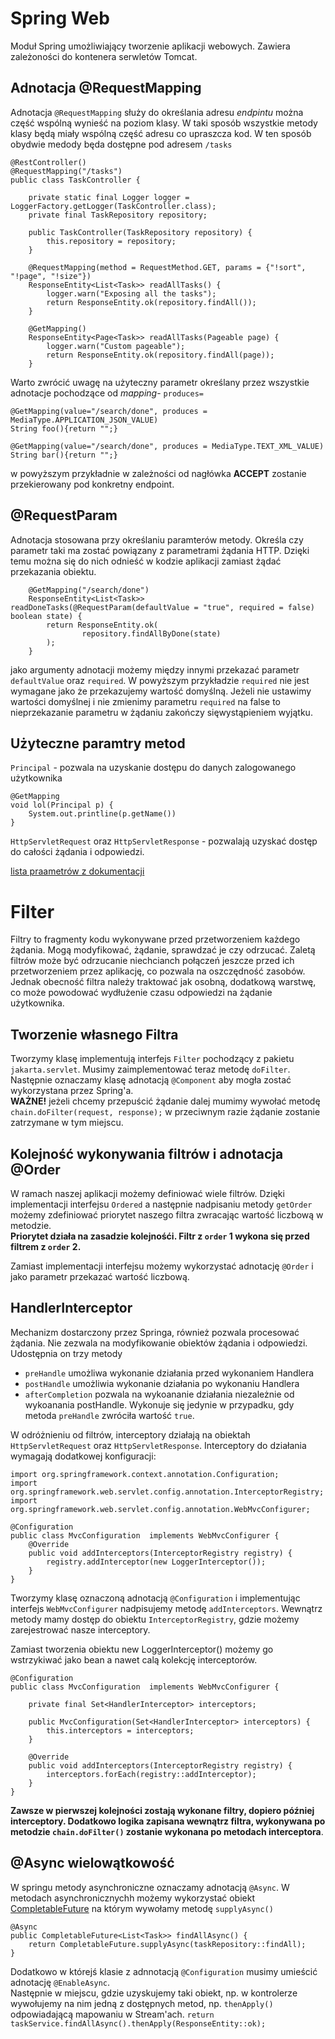 # Spring Web

Moduł Spring umożliwiający tworzenie aplikacji webowych. Zawiera zależoności do  kontenera serwletów Tomcat.

## Adnotacja @RequestMapping

Adnotacja ``@RequestMapping`` służy do określania adresu *endpintu* można część wspólną wynieść na poziom klasy. W taki 
sposób wszystkie metody klasy będą miały wspólną część adresu co upraszcza kod. W ten sposób obydwie medody będa 
dostępne pod adresem ``/tasks``

```
@RestController()
@RequestMapping("/tasks")
public class TaskController {

    private static final Logger logger = LoggerFactory.getLogger(TaskController.class);
    private final TaskRepository repository;

    public TaskController(TaskRepository repository) {
        this.repository = repository;
    }

    @RequestMapping(method = RequestMethod.GET, params = {"!sort", "!page", "!size"})
    ResponseEntity<List<Task>> readAllTasks() {
        logger.warn("Exposing all the tasks");
        return ResponseEntity.ok(repository.findAll());
    }

    @GetMapping()
    ResponseEntity<Page<Task>> readAllTasks(Pageable page) {
        logger.warn("Custom pageable");
        return ResponseEntity.ok(repository.findAll(page));
    }
```

Warto zwrócić uwagę na użyteczny parametr określany przez wszystkie adnotacje pochodzące od *mapping*- ``produces=``  
```
@GetMapping(value="/search/done", produces = MediaType.APPLICATION_JSON_VALUE)
String foo(){return "";}

@GetMapping(value="/search/done", produces = MediaType.TEXT_XML_VALUE)
String bar(){return "";}
```

w powyższym przykładnie w zależności od nagłówka **ACCEPT** zostanie przekierowany pod konkretny endpoint.

## @RequestParam

Adnotacja stosowana przy określaniu paramterów metody. Określa czy parametr taki ma zostać powiązany z parametrami
żądania HTTP. Dzięki temu można się do nich odnieść w kodzie aplikacji zamiast żądać przekazania obiektu.

```
    @GetMapping("/search/done")
    ResponseEntity<List<Task>> readDoneTasks(@RequestParam(defaultValue = "true", required = false) boolean state) {
        return ResponseEntity.ok(
                repository.findAllByDone(state)
        );
    }
```

jako argumenty adnotacji możemy między innymi przekazać parametr ``defaultValue`` oraz ``required``. W powyższym przykładzie
``required`` nie jest wymagane jako że przekazujemy wartość domyślną. Jeżeli nie ustawimy wartości domyślnej i nie zmienimy
parametru ``required`` na false to nieprzekazanie parametru w żądaniu zakończy sięwystąpieniem wyjątku. 

## Użyteczne paramtry metod

``Principal`` - pozwala na uzyskanie dostępu do danych zalogowanego użytkownika
```
@GetMapping
void lol(Principal p) {
    System.out.printline(p.getName())
}
```

``HttpServletRequest`` oraz ``HttpServletResponse`` - pozwalają uzyskać dostęp do całości żądania i odpowiedzi.

[lista praametrów z dokumentacji](https://docs.spring.io/spring-framework/docs/current/reference/html/web.html#mvc-ann-arguments)

# Filter

Filtry to fragmenty kodu wykonywane przed przetworzeniem każdego żądania. Mogą modyfikować, żądanie, sprawdzać je czy 
odrzucać. Zaletą filtrów może być odrzucanie niechcianch połączeń jeszcze przed ich przetworzeniem przez aplikację, co
pozwala na oszczędność zasobów. Jednak obecność filtra należy traktować jak osobną, dodatkową warstwę, co może powodować
wydłużenie czasu odpowiedzi na żądanie użytkownika.  
  
## Tworzenie własnego Filtra

Tworzymy klasę implementują interfejs ``Filter`` pochodzący z pakietu ``jakarta.servlet``. Musimy zaimplementować teraz
metodę ``doFilter``. Następnie oznaczamy klasę adnotacją ``@Component`` aby mogła zostać wykorzystana przez Spring'a.   
**WAŻNE!** jeżeli chcemy przepuścić żądanie dalej mumimy wywołać metodę ``chain.doFilter(request, response);`` w przeciwnym
razie żądanie zostanie zatrzymane w tym miejscu. 

## Kolejność wykonywania filtrów i adnotacja @Order

W ramach naszej aplikacji możemy definiować wiele filtrów. Dzięki implementacji interfejsu ``Ordered`` a następnie 
nadpisaniu metody ``getOrder`` możemy zdefiniować priorytet naszego filtra zwracając wartość liczbową w metodzie.  
**Priorytet działa na zasadzie kolejnośći. Filtr z ``order`` 1 wykona się przed filtrem z ``order`` 2.**  
  
Zamiast implementacji interfejsu możemy wykorzystać adnotację ``@Order`` i jako parametr przekazać wartość liczbową.

## HandlerInterceptor

Mechanizm dostarczony przez Springa, również pozwala procesować żądania. Nie zezwala na modyfikowanie obiektów żądania 
i odpowiedzi. Udostępnia on trzy metody
- ``preHandle`` umożliwa wykonanie działania przed wykonaniem Handlera
- ``postHandle`` umożliwia wykonanie działania po wykonaniu Handlera
- ``afterCompletion`` pozwala na wykoananie działania niezależnie od wykoanania postHandle. Wykonuje się jedynie w przypadku, gdy
metoda ``preHandle`` zwróciła wartość ``true``.  
  
W odróżnieniu od filtrów, interceptory działają na obiektah ``HttpServletRequest`` oraz ``HttpServletResponse``.
Interceptory do działania wymagają dodatkowej konfiguracji: 
```
import org.springframework.context.annotation.Configuration;
import org.springframework.web.servlet.config.annotation.InterceptorRegistry;
import org.springframework.web.servlet.config.annotation.WebMvcConfigurer;

@Configuration
public class MvcConfiguration  implements WebMvcConfigurer {
    @Override
    public void addInterceptors(InterceptorRegistry registry) {
        registry.addInterceptor(new LoggerInterceptor());
    }
}
```
Tworzymy klasę oznaczoną adnotacją ``@Configuration`` i implementując interfejs ``WebMvcConfigurer`` nadpisujemy metodę
``addInterceptors``. Wewnątrz metody mamy dostęp do obiektu ``InterceptorRegistry``, gdzie możemy zarejestrować nasze interceptory.  

Zamiast tworzenia obiektu new LoggerInterceptor() możemy go wstrzykiwać jako bean a nawet calą kolekcję interceptorów.
```
@Configuration
public class MvcConfiguration  implements WebMvcConfigurer {
    
    private final Set<HandlerInterceptor> interceptors;

    public MvcConfiguration(Set<HandlerInterceptor> interceptors) {
        this.interceptors = interceptors;
    }

    @Override
    public void addInterceptors(InterceptorRegistry registry) {
        interceptors.forEach(registry::addInterceptor);
    }
}
```


**Zawsze w pierwszej kolejności zostają wykonane filtry, dopiero później interceptory. Dodatkowo logika zapisana wewnątrz 
filtra, wykonywana po metodzie ``chain.doFilter()`` zostanie wykonana po metodach interceptora**.


## @Async wielowątkowość

W springu metody asynchroniczne oznaczamy adnotacją ``@Async``. W metodach asynchronicznychh możemy wykorzystać obiekt
[CompletableFuture](https://www.baeldung.com/java-completablefuture) na którym wywołamy metodę ``supplyAsync()``
```
@Async
public CompletableFuture<List<Task>> findAllAsync() {
    return CompletableFuture.supplyAsync(taskRepository::findAll);
}
```

Dodatkowo w którejś klasie z adnnotacją ``@Configuration`` musimy umieścić adnotację ``@EnableAsync``.  
Następnie w miejscu, gdzie uzyskujemy taki obiekt, np. w kontrolerze wywołujemy na nim jedną z dostępnych metod, np.
``thenApply()`` odpowiadającą mapowaniu w Stream'ach. ``return taskService.findAllAsync().thenApply(ResponseEntity::ok);``
